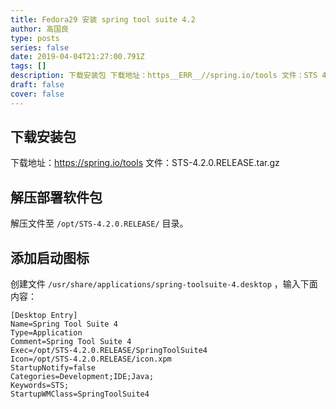 ```yaml
---
title: Fedora29 安装 spring tool suite 4.2
author: 高国良
type: posts
series: false
date: 2019-04-04T21:27:00.791Z
tags: []
description: 下载安装包 下载地址：https__ERR__//spring.io/tools 文件：STS 4.2.0.RELEASE.tar.gz 解压部署软件包 解压文件至 目录。 添加启动图标 创建文件 ，输入下面内容：
draft: false 
cover: false
---
```


## 下载安装包

下载地址：https://spring.io/tools
文件：STS-4.2.0.RELEASE.tar.gz

## 解压部署软件包

解压文件至 `/opt/STS-4.2.0.RELEASE/` 目录。

## 添加启动图标

创建文件 `/usr/share/applications/spring-toolsuite-4.desktop` ，输入下面内容：

```
[Desktop Entry]
Name=Spring Tool Suite 4
Type=Application
Comment=Spring Tool Suite 4
Exec=/opt/STS-4.2.0.RELEASE/SpringToolSuite4
Icon=/opt/STS-4.2.0.RELEASE/icon.xpm
StartupNotify=false
Categories=Development;IDE;Java;
Keywords=STS;
StartupWMClass=SpringToolSuite4
```

